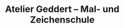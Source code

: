 ---
title: "Atelier Geddert – Mal- und Zeichenschule"
url: /vahlde/atelier-geddert-mal-und-zeichenschule/
shop: Kunst
---